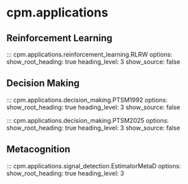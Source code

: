 # cpm.applications

## Reinforcement Learning

::: cpm.applications.reinforcement_learning.RLRW
    options:
        show_root_heading: true
        heading_level: 3
        show_source: false

## Decision Making

::: cpm.applications.decision_making.PTSM1992
    options:
        show_root_heading: true
        heading_level: 3
        show_source: false

::: cpm.applications.decision_making.PTSM2025
    options:
        show_root_heading: true
        heading_level: 3
        show_source: false

## Metacognition

::: cpm.applications.signal_detection.EstimatorMetaD
    options:
        show_root_heading: true
        heading_level: 3

